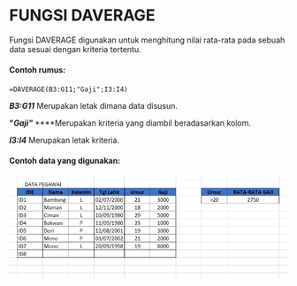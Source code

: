 # FUNGSI DAVERAGE

Fungsi DAVERAGE digunakan untuk menghitung nilai rata-rata pada sebuah data sesuai dengan kriteria tertentu.

#### Contoh rumus:

```text
=DAVERAGE(B3:G11;"Gaji";I3:I4)
```

_**B3:G11**_ Merupakan letak dimana data disusun.

**"**_**Gaji"**_ ****Merupakan kriteria yang diambil beradasarkan kolom.

_**I3:I4**_ Merupakan letak kriteria.

#### Contoh data yang digunakan:

![Tabel dengan kolom RATA-RATA GAJI berisikan rumus dari DAVERAGE.](../../.gitbook/assets/image%20%281%29.png)


